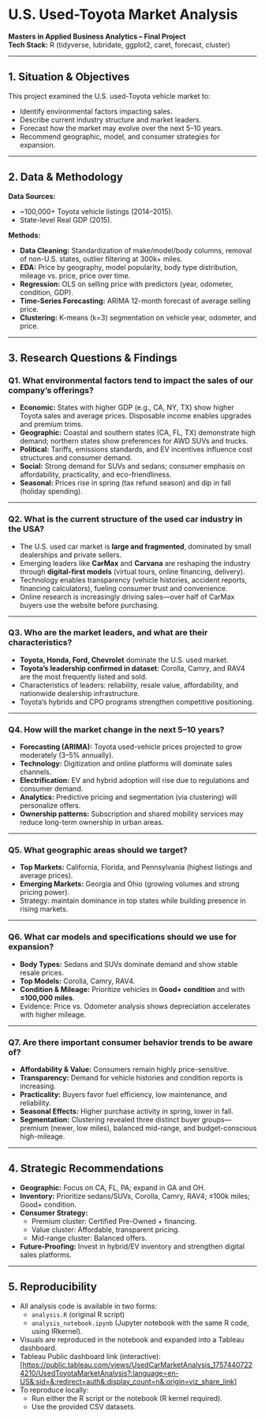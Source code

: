 # U.S. Used-Toyota Market Analysis  
**Masters in Applied Business Analytics – Final Project**  
**Tech Stack:** R (tidyverse, lubridate, ggplot2, caret, forecast, cluster)   

---

## 1. Situation & Objectives
This project examined the U.S. used-Toyota vehicle market to:  
- Identify environmental factors impacting sales.  
- Describe current industry structure and market leaders.  
- Forecast how the market may evolve over the next 5–10 years.  
- Recommend geographic, model, and consumer strategies for expansion.  

---

## 2. Data & Methodology
**Data Sources:**  
- ~100,000+ Toyota vehicle listings (2014–2015).  
- State-level Real GDP (2015).  

**Methods:**  
- **Data Cleaning:** Standardization of make/model/body columns, removal of non-U.S. states, outlier filtering at 300k+ miles.  
- **EDA:** Price by geography, model popularity, body type distribution, mileage vs. price, price over time.  
- **Regression:** OLS on selling price with predictors (year, odometer, condition, GDP).  
- **Time-Series Forecasting:** ARIMA 12-month forecast of average selling price.  
- **Clustering:** K-means (k=3) segmentation on vehicle year, odometer, and price.  

---

## 3. Research Questions & Findings  

### Q1. What environmental factors tend to impact the sales of our company’s offerings?  
- **Economic:** States with higher GDP (e.g., CA, NY, TX) show higher Toyota sales and average prices. Disposable income enables upgrades and premium trims.  
- **Geographic:** Coastal and southern states (CA, FL, TX) demonstrate high demand; northern states show preferences for AWD SUVs and trucks.  
- **Political:** Tariffs, emissions standards, and EV incentives influence cost structures and consumer demand.  
- **Social:** Strong demand for SUVs and sedans; consumer emphasis on affordability, practicality, and eco-friendliness.  
- **Seasonal:** Prices rise in spring (tax refund season) and dip in fall (holiday spending).  

---

### Q2. What is the current structure of the used car industry in the USA?  
- The U.S. used car market is **large and fragmented**, dominated by small dealerships and private sellers.  
- Emerging leaders like **CarMax** and **Carvana** are reshaping the industry through **digital-first models** (virtual tours, online financing, delivery).  
- Technology enables transparency (vehicle histories, accident reports, financing calculators), fueling consumer trust and convenience.  
- Online research is increasingly driving sales—over half of CarMax buyers use the website before purchasing.  

---

### Q3. Who are the market leaders, and what are their characteristics?  
- **Toyota, Honda, Ford, Chevrolet** dominate the U.S. used market.  
- **Toyota’s leadership confirmed in dataset**: Corolla, Camry, and RAV4 are the most frequently listed and sold.  
- Characteristics of leaders: reliability, resale value, affordability, and nationwide dealership infrastructure.  
- Toyota’s hybrids and CPO programs strengthen competitive positioning.  

---

### Q4. How will the market change in the next 5–10 years?  
- **Forecasting (ARIMA):** Toyota used-vehicle prices projected to grow moderately (3–5% annually).  
- **Technology:** Digitization and online platforms will dominate sales channels.  
- **Electrification:** EV and hybrid adoption will rise due to regulations and consumer demand.  
- **Analytics:** Predictive pricing and segmentation (via clustering) will personalize offers.  
- **Ownership patterns:** Subscription and shared mobility services may reduce long-term ownership in urban areas.  

---

### Q5. What geographic areas should we target?  
- **Top Markets:** California, Florida, and Pennsylvania (highest listings and average prices).  
- **Emerging Markets:** Georgia and Ohio (growing volumes and strong pricing power).  
- Strategy: maintain dominance in top states while building presence in rising markets.  

---

### Q6. What car models and specifications should we use for expansion?  
- **Body Types:** Sedans and SUVs dominate demand and show stable resale prices.  
- **Top Models:** Corolla, Camry, RAV4.  
- **Condition & Mileage:** Prioritize vehicles in **Good+ condition** and with **≤100,000 miles**.  
- Evidence: Price vs. Odometer analysis shows depreciation accelerates with higher mileage.  

---

### Q7. Are there important consumer behavior trends to be aware of?  
- **Affordability & Value:** Consumers remain highly price-sensitive.  
- **Transparency:** Demand for vehicle histories and condition reports is increasing.  
- **Practicality:** Buyers favor fuel efficiency, low maintenance, and reliability.  
- **Seasonal Effects:** Higher purchase activity in spring, lower in fall.  
- **Segmentation:** Clustering revealed three distinct buyer groups—premium (newer, low miles), balanced mid-range, and budget-conscious high-mileage.  

---

## 4. Strategic Recommendations
- **Geographic:** Focus on CA, FL, PA; expand in GA and OH.  
- **Inventory:** Prioritize sedans/SUVs, Corolla, Camry, RAV4; ≤100k miles; Good+ condition.  
- **Consumer Strategy:**  
  - Premium cluster: Certified Pre-Owned + financing.  
  - Value cluster: Affordable, transparent pricing.  
  - Mid-range cluster: Balanced offers.  
- **Future-Proofing:** Invest in hybrid/EV inventory and strengthen digital sales platforms.  

---

## 5. Reproducibility
- All analysis code is available in two forms:  
  - `analysis.R` (original R script)  
  - `analysis_notebook.ipynb` (Jupyter notebook with the same R code, using IRkernel).  
- Visuals are reproduced in the notebook and expanded into a Tableau dashboard.  
- Tableau Public dashboard link (interactive): [https://public.tableau.com/views/UsedCarMarketAnalysis_17574407224210/UsedToyotaMarketAnalysis?:language=en-US&:sid=&:redirect=auth&:display_count=n&:origin=viz_share_link]  
- To reproduce locally:  
  - Run either the R script or the notebook (R kernel required).  
  - Use the provided CSV datasets. 
